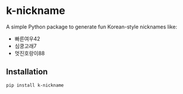 # k-nickname

A simple Python package to generate fun Korean-style nicknames like:

- 빠른여우42
- 심쿵고래7
- 멋진호랑이88

## Installation

```bash
pip install k-nickname
```
